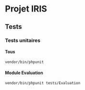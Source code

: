 # Projet IRIS

## Tests

### Tests unitaires

#### Tous

```sh
vendor/bin/phpunit
```

#### Module Evaluation

```sh
vendor/bin/phpunit tests/Evaluation
```
